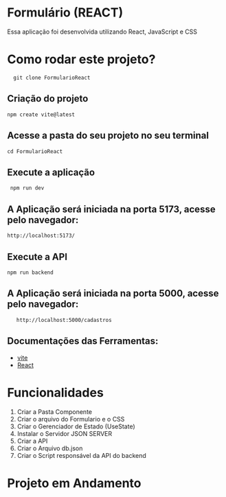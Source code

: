 # Formulário (REACT)

Essa aplicação foi desenvolvida utilizando React, JavaScript e CSS

# Como rodar este projeto?
      git clone FormularioReact

 ## Criação do projeto
    npm create vite@latest

 ## Acesse a pasta do seu projeto no seu terminal
    cd FormularioReact

  ## Execute a aplicação
     npm run dev  

## A Aplicação será iniciada na porta  5173, acesse pelo navegador:
    http://localhost:5173/ 


## Execute a API 

    npm run backend

## A Aplicação será iniciada na porta  5000, acesse pelo navegador:
       http://localhost:5000/cadastros

 ## Documentações das Ferramentas:

- [vite](https://vitejs.dev/)
- [React](https://react.dev/)

# Funcionalidades 
1. Criar a Pasta Componente
1. Criar o arquivo do Formulario e o CSS
1. Criar o Gerenciador de Estado (UseState)
1. Instalar o Servidor JSON SERVER
1. Criar a API
1. Criar o Arquivo db.json
1. Criar o Script responsável da API do backend

# Projeto em Andamento



